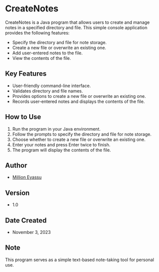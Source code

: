 # CreateNotes

CreateNotes is a Java program that allows users to create and manage notes in a specified directory and file. This simple console application provides the following features:

- Specify the directory and file for note storage.
- Create a new file or overwrite an existing one.
- Add user-entered notes to the file.
- View the contents of the file.

## Key Features

- User-friendly command-line interface.
- Validates directory and file names.
- Provides options to create a new file or overwrite an existing one.
- Records user-entered notes and displays the contents of the file.

## How to Use

1. Run the program in your Java environment.
2. Follow the prompts to specify the directory and file for note storage.
3. Choose whether to create a new file or overwrite an existing one.
4. Enter your notes and press Enter twice to finish.
5. The program will display the contents of the file.

## Author

- [Million Eyassu](https://github.com/millioneyassu)

## Version

- 1.0

## Date Created

- November 3, 2023

## Note

This program serves as a simple text-based note-taking tool for personal use.
